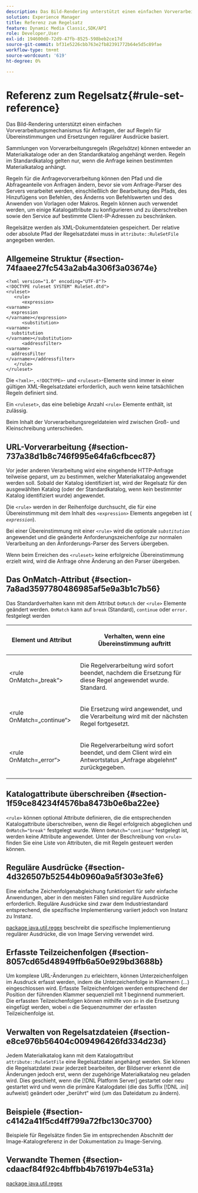 ```yaml
---
description: Das Bild-Rendering unterstützt einen einfachen Vorverarbeitungsmechanismus für Anfragen, der auf Regeln für Übereinstimmungen und Ersetzungen regulärer Ausdrücke basiert.
solution: Experience Manager
title: Referenz zum Regelsatz
feature: Dynamic Media Classic,SDK/API
role: Developer,User
exl-id: 194600d0-72d9-47fb-8525-598beb2ce17d
source-git-commit: bf31e5226cbb763e2fb82391772b64e5d5c89fae
workflow-type: tm+mt
source-wordcount: '619'
ht-degree: 0%

---
```


# Referenz zum Regelsatz{#rule-set-reference}

Das Bild-Rendering unterstützt einen einfachen Vorverarbeitungsmechanismus für Anfragen, der auf Regeln für Übereinstimmungen und Ersetzungen regulärer Ausdrücke basiert.

<!--<a id="section_F44601A65CE1451EAD0A449C66B773CC"></a>-->

Sammlungen von Vorverarbeitungsregeln (*Regelsätze*) können entweder an Materialkataloge oder an den Standardkatalog angehängt werden. Regeln im Standardkatalog gelten nur, wenn die Anfrage keinen bestimmten Materialkatalog anhängt.

Regeln für die Anfragevorverarbeitung können den Pfad und die Abfrageanteile von Anfragen ändern, bevor sie vom Anfrage-Parser des Servers verarbeitet werden, einschließlich der Bearbeitung des Pfads, des Hinzufügens von Befehlen, des Änderns von Befehlswerten und des Anwenden von Vorlagen oder Makros. Regeln können auch verwendet werden, um einige Katalogattribute zu konfigurieren und zu überschreiben sowie den Service auf bestimmte Client-IP-Adressen zu beschränken.

Regelsätze werden als XML-Dokumentdateien gespeichert. Der relative oder absolute Pfad der Regelsatzdatei muss in `attribute::RuleSetFile` angegeben werden.

## Allgemeine Struktur {#section-74faaee27fc543a2ab4a306f3a03674e}

```
<?xml version="1.0" encoding="UTF-8"?>
<!DOCTYPE ruleset SYSTEM" RuleSet.dtd">
<ruleset>
   <rule>
      <expression>
<varname>
  expression
</varname></expression>
      <substitution>
<varname>
  substitution
</varname></substitution>
      <addressfilter>
<varname>
  addressFilter
</varname></addressfilter>
   </rule>
</ruleset>
```

Die `<?xml>`-, `<!DOCTYPE>`- und `<ruleset>`-Elemente sind immer in einer gültigen XML-Regelsatzdatei erforderlich, auch wenn keine tatsächlichen Regeln definiert sind.

Ein `<ruleset>`, das eine beliebige Anzahl `<rule>` Elemente enthält, ist zulässig.

Beim Inhalt der Vorverarbeitungsregeldateien wird zwischen Groß- und Kleinschreibung unterschieden.

## URL-Vorverarbeitung {#section-737a38d1b8c746f995e64fa6cfbcec87}

Vor jeder anderen Verarbeitung wird eine eingehende HTTP-Anfrage teilweise geparst, um zu bestimmen, welcher Materialkatalog angewendet werden soll. Sobald der Katalog identifiziert ist, wird der Regelsatz für den ausgewählten Katalog (oder der Standardkatalog, wenn kein bestimmter Katalog identifiziert wurde) angewendet.

Die `<rule>` werden in der Reihenfolge durchsucht, die für eine Übereinstimmung mit dem Inhalt des `<expression>` Elements angegeben ist ( *`expression`*).

Bei einer Übereinstimmung mit einer `<rule>` wird die optionale *`substitution`* angewendet und die geänderte Anforderungszeichenfolge zur normalen Verarbeitung an den Anforderungs-Parser des Servers übergeben.

Wenn beim Erreichen des `<ruleset>` keine erfolgreiche Übereinstimmung erzielt wird, wird die Anfrage ohne Änderung an den Parser übergeben.

## Das OnMatch-Attribut {#section-7a8ad3597780486985af5e9a3b1c7b56}

Das Standardverhalten kann mit dem Attribut `OnMatch` der `<rule>` Elemente geändert werden. `OnMatch` kann auf `break` (Standard), `continue` oder `error.` festgelegt werden

<table id="table_4CABF55B33854A128D5F326B31C6C397"> 
 <thead> 
  <tr> 
   <th colname="col1" class="entry"> <p>Element und Attribut </p> </th> 
   <th colname="col2" class="entry"> <p>Verhalten, wenn eine Übereinstimmung auftritt </p> </th> 
  </tr> 
 </thead>
 <tbody> 
  <tr> 
   <td colname="col1"> <p><span class="codeph"> &lt;rule OnMatch=„break“&gt;</span> </p> </td> 
   <td colname="col2"> <p>Die Regelverarbeitung wird sofort beendet, nachdem die Ersetzung für diese Regel angewendet wurde. Standard. </p> </td> 
  </tr> 
  <tr> 
   <td colname="col1"> <p><span class="codeph"> &lt;rule OnMatch=„continue“&gt;</span> </p> </td> 
   <td colname="col2"> <p>Die Ersetzung wird angewendet, und die Verarbeitung wird mit der nächsten Regel fortgesetzt. </p> </td> 
  </tr> 
  <tr> 
   <td colname="col1"> <p><span class="codeph"> &lt;rule OnMatch=„error“&gt;</span> </p> </td> 
   <td colname="col2"> <p>Die Regelverarbeitung wird sofort beendet, und dem Client wird ein Antwortstatus „Anfrage abgelehnt“ zurückgegeben. </p> </td> 
  </tr> 
 </tbody> 
</table>

## Katalogattribute überschreiben {#section-1f59ce84234f4576ba8473b0e6ba22ee}

`<rule>` können optional Attribute definieren, die die entsprechenden Katalogattribute überschreiben, wenn die Regel erfolgreich abgeglichen und `OnMatch="break"` festgelegt wurde. Wenn `OnMatch="continue"` festgelegt ist, werden keine Attribute angewendet. Unter der Beschreibung von `<rule>` finden Sie eine Liste von Attributen, die mit Regeln gesteuert werden können.

## Reguläre Ausdrücke {#section-4d326507b52544b0960a9a5f303e3fe6}

Eine einfache Zeichenfolgenabgleichung funktioniert für sehr einfache Anwendungen, aber in den meisten Fällen sind reguläre Ausdrücke erforderlich. Reguläre Ausdrücke sind zwar dem Industriestandard entsprechend, die spezifische Implementierung variiert jedoch von Instanz zu Instanz.

[package java.util.regex](https://www2.cs.duke.edu/csed/java/jdk1.4.2/docs/api/) beschreibt die spezifische Implementierung regulärer Ausdrücke, die von Image Serving verwendet wird.

## Erfasste Teilzeichenfolgen {#section-8057cd65d48949ffb6a50e929bd3688b}

Um komplexe URL-Änderungen zu erleichtern, können Unterzeichenfolgen im Ausdruck erfasst werden, indem die Unterzeichenfolge in Klammern (…) eingeschlossen wird. Erfasste Teilzeichenfolgen werden entsprechend der Position der führenden Klammer sequenziell mit 1 beginnend nummeriert. Die erfassten Teilzeichenfolgen können mithilfe von *`$n`* in die Ersetzung eingefügt werden, wobei *`n`* die Sequenznummer der erfassten Teilzeichenfolge ist.

## Verwalten von Regelsatzdateien {#section-e8ce976b56404c009496426fd334d23d}

Jedem Materialkatalog kann mit dem Katalogattribut `attribute::RuleSetFile` eine Regelsatzdatei angehängt werden. Sie können die Regelsatzdatei zwar jederzeit bearbeiten, der Bildserver erkennt die Änderungen jedoch erst, wenn der zugehörige Materialkatalog neu geladen wird. Dies geschieht, wenn die [!DNL Platform Server] gestartet oder neu gestartet wird und wenn die primäre Katalogdatei (die das Suffix [!DNL .ini] aufweist) geändert oder „berührt“ wird (um das Dateidatum zu ändern).

## Beispiele {#section-c4142a41f5cd4ff799a72fbc130c3700}

Beispiele für Regelsätze finden Sie im entsprechenden Abschnitt der Image-Katalogreferenz in der Dokumentation zu Image-Serving.

## Verwandte Themen {#section-cdaacf84f92c4bffbb4b76197b4e531a}

[package java.util.regex](https://www2.cs.duke.edu/csed/java/jdk1.4.2/docs/api/)
